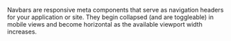 Navbars are responsive meta components that serve as navigation headers for your application or site. They begin collapsed (and are toggleable) in mobile views and become horizontal as the available viewport width increases.
